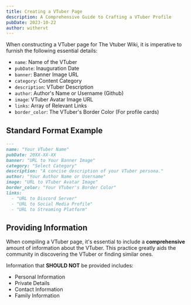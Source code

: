 ```yaml
---
title: Creating a VTuber Page
description: A Comprehensive Guide to Crafting a VTuber Profile
pubDate: 2023-10-22
author: withervt
---
```


When constructing a VTuber page for The Vtuber Wiki, it is imperative to furnish the following essential details:

- `name`: Name of the VTuber
- `pubDate`: Inauguration Date
- `banner`: Banner Image URL
- `category`: Content Category
- `description`: VTuber Description
- `author`: Author's Name or Username (Github)
- `image`: VTuber Avatar Image URL
- `links`: Array of Relevant Links
- `border_color`: The VTuber's Border Color (For profile cards)

## Standard Format Example

```markdown
---
name: "Your VTuber Name"
pubDate: 20XX-XX-XX
banner: "URL to Your Banner Image"
category: "Select Category"
description: "A concise description of your VTuber persona."
author: "Your Author Name or Username"
image: "URL to VTuber Avatar Image"
border_color: "Your VTuber's Border Color"
links: 
  - "URL to Discord Server"
  - "URL to Social Media Profile"
  - "URL to Streaming Platform"
```

## Providing Information

When compiling a VTuber page, it's essential to include a **comprehensive** amount of information about the VTuber. This practice greatly aids the community in discovering the VTuber or finding similar ones.

Information that **SHOULD NOT** be provided includes:

- Personal Information
- Private Details
- Contact Information
- Family Information